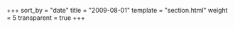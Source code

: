 +++
sort_by = "date"
title = "2009-08-01"
template = "section.html"
weight = 5
transparent = true
+++